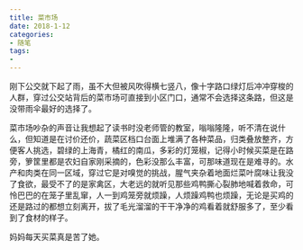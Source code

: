 ```yaml
---
title: 菜市场
date: 2018-1-12
categories:
- 随笔
tags:
- 
---
```


刚下公交就下起了雨，虽不大但被风吹得横七竖八，像十字路口绿灯后冲冲穿梭的人群，穿过公交站背后的菜市场可直接到小区门口，通常不会选择这条路，但这是没带雨伞最好的选择了。

菜市场吵杂的声音让我想起了读书时没老师管的教室，嗡嗡隆隆，听不清在说什么，但知道是在讨价还价，蔬菜区档口台面上堆满了各种菜品，归类叠放整齐，方便客人挑选，碧绿的上海青，橘红的南瓜，多彩的灯笼椒，记得小时候买菜是在路旁，箩筐里都是农妇自家刚采摘的，色彩没那么丰富，可那味道现在是难寻的。水产和肉类在同一区域，穿过它是对嗅觉的挑战，腥气夹杂着地面烂菜叶腐味让我没了食欲，最受不了的是家禽区，大老远的就听见那些鸡鸭撕心裂肺地喊着救命，可怜巴巴的在笼子里乱窜，人一到鸡笼旁就烦躁，人烦躁鸡鸭也烦躁，无论是买鸡的还是路过的都想立刻离开，拔了毛光溜溜的干干净净的鸡看着就舒服多了，至少看到了食材的样子。

妈妈每天买菜真是苦了她。